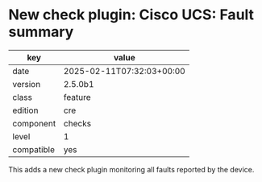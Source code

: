 [//]: # (werk v2)
# New check plugin: Cisco UCS: Fault summary

key        | value
---------- | ---
date       | 2025-02-11T07:32:03+00:00
version    | 2.5.0b1
class      | feature
edition    | cre
component  | checks
level      | 1
compatible | yes

This adds a new check plugin monitoring all faults reported by the device.
